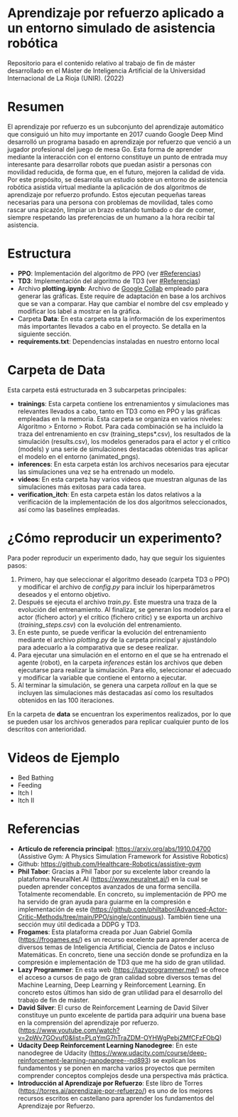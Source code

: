 # Aprendizaje por refuerzo aplicado a un entorno simulado de asistencia robótica
Repositorio para el contenido relativo al trabajo de fin de máster desarrollado en el Máster de Inteligencia Artificial de la Universidad Internacional de La Rioja (UNIR). (2022)

# Resumen

El aprendizaje por refuerzo es un subconjunto del aprendizaje automático que consiguió un hito muy importante en 2017 cuando Google Deep Mind desarrolló un programa basado en aprendizaje por refuerzo que venció a un jugador profesional del juego de mesa Go. Esta forma de aprender mediante la interacción con el entorno constituye un punto de entrada muy interesante para desarrollar robots que puedan asistir a personas con movilidad reducida, de forma que, en el futuro, mejoren la calidad de vida. Por este propósito, se desarrolla un estudio sobre un entorno de asistencia robótica asistida virtual mediante la aplicación de dos algoritmos de aprendizaje por refuerzo profundo. Estos ejecutan pequeñas tareas necesarias para una persona con problemas de movilidad, tales como rascar una picazón, limpiar un brazo estando tumbado o dar de comer, siempre respetando las preferencias de un humano a la hora recibir tal asistencia.

# Estructura

- **PPO**: Implementación del algoritmo de PPO (ver [#Referencias](https://github.com/escribano89/unir_tfm_reinforcement_learning/blob/main/README.md#referencias))
- **TD3**: Implementación del algoritmo de TD3 (ver [#Referencias](https://github.com/escribano89/unir_tfm_reinforcement_learning/blob/main/README.md#referencias))
- Archivo **plotting.ipynb**: Archivo de [Google Collab](https://colab.research.google.com/) empleado para generar las gráficas. Este require de adaptación en base a los archivos que se van a comparar. Hay que cambiar el nombre del csv empleado y modificar los label a mostrar en la gráfica.
- Carpeta **Data**: En esta carpeta esta la información de los experimentos más importantes llevados a cabo en el proyecto. Se detalla en la siguiente sección.
- **requirements.txt**: Dependencias instaladas en nuestro entorno local

# Carpeta de Data

Esta carpeta está estructurada en 3 subcarpetas principales:

- **trainings**: Esta carpeta contiene los entrenamientos y simulaciones mas relevantes llevados a cabo, tanto en TD3 como en PPO y las gráficas empleadas en la memoria. Esta carpeta se organiza en varios niveles: Algoritmo > Entorno > Robot. Para cada combinación se ha incluido la traza del entrenamiento en csv (training_steps*.csv), los resultados de la simulación (results.csv), los modelos generados para el actor y el crítico (models) y una serie de simulaciones destacadas obtenidas tras aplicar el modelo en el entorno (animated_pngs).
- **inferences**: En esta carpeta están los archivos necesarios para ejecutar las simulaciones una vez se ha entrenado un modelo.
- **videos**: En esta carpeta hay varios videos que muestran algunas de las simulaciones más exitosas para cada tarea.
- **verification_itch**: En esta carpeta están los datos relativos a la verificación de la implementación de los dos algoritmos seleccionados, así como las baselines empleadas.

# ¿Cómo reproducir un experimento?

Para poder reproducir un experimento dado, hay que seguir los siguientes pasos:

1. Primero, hay que seleccionar el algoritmo deseado (carpeta TD3 o PPO) y modificar el archivo de *config.py* para incluir los hiperparámetros deseados y el entorno objetivo.
2. Después se ejecuta el archivo *train.py*. Este muestra una traza de la evolución del entrenamiento. Al finalizar, se generan los modelos para el actor (fichero actor) y el crítico (fichero critic) y se exporta un archivo (*training_steps.csv*) con la evolución del entrenamiento.
3. En este punto, se puede verificar la evolución del entrenamiento mediante el archivo *plotting.py* de la carpeta principal y ajustándolo para adecuarlo a la comparativa que se desee realizar.
4. Para ejecutar una simulación en el entorno en el que se ha entrenado el agente (robot), en la carpeta *inferences* están los archivos que deben ejecutarse para realizar la simulación. Para ello, seleccionar el adecuado y modificar la variable que contiene el entorno a ejecutar.
5. Al terminar la simulación, se genera una carpeta *rollout* en la que se incluyen las simulaciones más destacadas así como los resultados obtenidos en las 100 iteraciones.

En la carpeta de **data** se encuentran los experimentos realizados, por lo que se pueden usar los archivos generados para replicar cualquier punto de los descritos con anterioridad.

# Videos de Ejemplo

- Bed Bathing
- Feeding
- Itch I
- Itch II

# Referencias

- **Artículo de referencia principal**: https://arxiv.org/abs/1910.04700 (Assistive Gym: A Physics Simulation Framework for Assistive Robotics)
- Github: https://github.com/Healthcare-Robotics/assistive-gym
- **Phil Tabor**: Gracias a Phil Tabor por su excelente labor creando la plataforma NeuralNet.AI (https://www.neuralnet.ai/) en la cual se pueden aprender conceptos avanzados de una forma sencilla. Totalmente recomendable. En concreto, su implementación de PPO me ha servido de gran ayuda para guiarme en la compresión e implementación de este (https://github.com/philtabor/Advanced-Actor-Critic-Methods/tree/main/PPO/single/continuous). También tiene una sección muy útil dedicada a DDPG y TD3.
- **Frogames**: Esta plataforma creada por Juan Gabriel Gomila (https://frogames.es/) es un recurso excelente para aprender acerca de diversos temas de Inteligencia Artificial, Ciencia de Datos e incluso Matemáticas. En concreto, tiene una sección donde se profundiza en la compresión e implementación de TD3 que me ha sido de gran utilidad.
- **Lazy Programmer**: En esta web (https://lazyprogrammer.me/) se ofrece el acceso a cursos de pago de gran calidad sobre diversos temas del Machine Learning, Deep Learning y Reinforcement Learning. En concreto estos últimos han sido de gran utilidad para el desarrollo del trabajo de fin de máster.
- **David Silver**: El curso de Reinforcement Learning de David Silver constituye un punto excelente de partida para adquirir una buena base en la comprensión del aprendizaje por refuerzo. (https://www.youtube.com/watch?v=2pWv7GOvuf0&list=PLqYmG7hTraZDM-OYHWgPebj2MfCFzFObQ)
- **Udacity Deep Reinforcement Learning Nanodegree**: En este nanodegree de Udacity (https://www.udacity.com/course/deep-reinforcement-learning-nanodegree--nd893) se explican los fundamentos y se ponen en marcha varios proyectos que permiten comprender conceptos complejos desde una perspectiva más práctica.
- **Introducción al Aprendizaje por Refuerzo**: Este libro de Torres (https://torres.ai/aprendizaje-por-refuerzo/) es uno de los mejores recursos escritos en castellano para aprender los fundamentos del Aprendizaje por Refuerzo.
